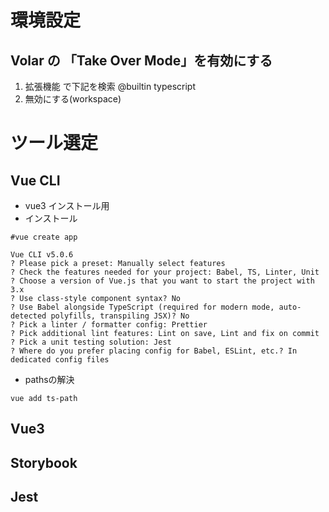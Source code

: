 # 環境設定

## Volar の 「Take Over Mode」を有効にする

1. 拡張機能 で下記を検索
  @builtin typescript
2. 無効にする(workspace)

# ツール選定

## Vue CLI

- vue3 インストール用
- インストール

```
#vue create app

Vue CLI v5.0.6
? Please pick a preset: Manually select features
? Check the features needed for your project: Babel, TS, Linter, Unit
? Choose a version of Vue.js that you want to start the project with 3.x
? Use class-style component syntax? No
? Use Babel alongside TypeScript (required for modern mode, auto-detected polyfills, transpiling JSX)? No
? Pick a linter / formatter config: Prettier
? Pick additional lint features: Lint on save, Lint and fix on commit
? Pick a unit testing solution: Jest
? Where do you prefer placing config for Babel, ESLint, etc.? In dedicated config files
```

- pathsの解決

```
vue add ts-path
```



## Vue3

## Storybook

## Jest
